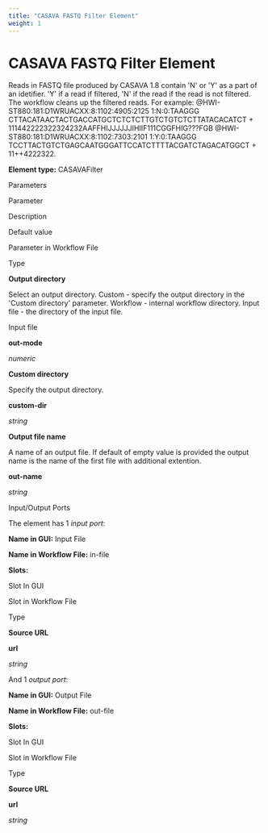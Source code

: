 ```yaml
---
title: "CASAVA FASTQ Filter Element"
weight: 1
---
```



# CASAVA FASTQ Filter Element

Reads in FASTQ file produced by CASAVA 1.8 contain 'N' or 'Y' as a part of an idetifier. 'Y' if a read if filtered, 'N' if the read if the read is not filtered. The workflow cleans up the filtered reads. For example: @HWI-ST880:181:D1WRUACXX:8:1102:4905:2125 1:N:0:TAAGGG CTTACATAACTACTGACCATGCTCTCTCTTGTCTGTCTCTTATACACATCT + 111442222322324232AAFFHIJJJJJJIHIIF111CGGFHIG???FGB @HWI-ST880:181:D1WRUACXX:8:1102:7303:2101 1:Y:0:TAAGGG TCCTTACTGTCTGAGCAATGGGATTCCATCTTTTACGATCTAGACATGGCT + 11++4222322.

**Element type:** CASAVAFilter

Parameters

Parameter

Description

Default value

Parameter in Workflow File

Type

**Output directory**

Select an output directory. Custom - specify the output directory in the 'Custom directory' parameter. Workflow - internal workflow directory. Input file - the directory of the input file.

Input file

**out-mode**

_numeric_

**Custom directory**

Specify the output directory.



**custom-dir**

_string_

**Output file name**

A name of an output file. If default of empty value is provided the output name is the name of the first file with additional extention.



**out-name**

_string_

Input/Output Ports

The element has 1 _input port_:

**Name in GUI:** Input File

**Name in Workflow File:** in-file

**Slots:**

Slot In GUI

Slot in Workflow File

Type

**Source URL**

**url**

_string_

And 1 _output port_:

**Name in GUI:** Output File

**Name in Workflow File:** out-file

**Slots:**

Slot In GUI

Slot in Workflow File

Type

**Source URL**

**url**

_string_
